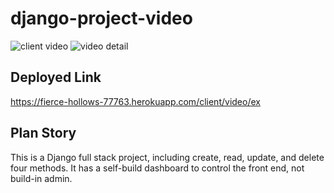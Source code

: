 # django-project-video
![client video](https://user-images.githubusercontent.com/62820094/93832170-e815b800-fc42-11ea-9077-131ee6a78b33.png)
![video detail](https://user-images.githubusercontent.com/62820094/93832241-1b584700-fc43-11ea-85fb-dc1b964894f4.png)

## Deployed Link
https://fierce-hollows-77763.herokuapp.com/client/video/ex

## Plan Story
This is a Django full stack project, including create, read, update, and delete four methods. It has a self-build dashboard to control the front end, not build-in admin.
